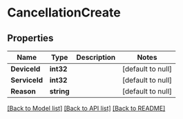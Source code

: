 # CancellationCreate

## Properties
Name | Type | Description | Notes
------------ | ------------- | ------------- | -------------
**DeviceId** | **int32** |  | [default to null]
**ServiceId** | **int32** |  | [default to null]
**Reason** | **string** |  | [default to null]

[[Back to Model list]](../README.md#documentation-for-models) [[Back to API list]](../README.md#documentation-for-api-endpoints) [[Back to README]](../README.md)



